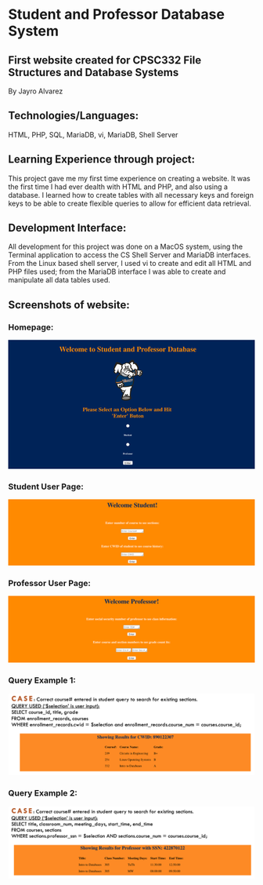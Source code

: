 # Student and Professor Database System
## First website created for CPSC332 File Structures and Database Systems 
By Jayro Alvarez

## Technologies/Languages: 
HTML, PHP, SQL, MariaDB, vi, MariaDB, Shell Server

## Learning Experience through project:
This project gave me my first time experience on creating a website. It was the first time I had ever dealth with HTML and PHP, and also using a database. I learned how to create tables with all necessary keys and foreign keys to be able to create flexible queries to allow for efficient data retrieval. 

## Development Interface: 
All development for this project was done on a MacOS system, using the Terminal application to access the CS Shell Server and MariaDB interfaces. From the Linux based shell server, I used vi to create and edit all HTML and PHP files used; from the MariaDB interface I was able to create and manipulate all data tables used.

## Screenshots of website:
### Homepage:
![](https://raw.githubusercontent.com/jalvarez24/Database-Systems-Project/master/332%20Images/1.png)

### Student User Page:
![](https://raw.githubusercontent.com/jalvarez24/Database-Systems-Project/master/332%20Images/2.png)

### Professor User Page:
![](https://raw.githubusercontent.com/jalvarez24/Database-Systems-Project/master/332%20Images/3.png)

### Query Example 1:
![](https://raw.githubusercontent.com/jalvarez24/Database-Systems-Project/master/332%20Images/4.png)

### Query Example 2:
![](https://raw.githubusercontent.com/jalvarez24/Database-Systems-Project/master/332%20Images/5.png)
